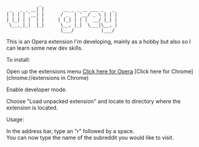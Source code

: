 	    		_
     _   _ _ __| |       __ _ _ __ ___ _   _ 
    | | | | '__| |      / _` | '__/ _ \ | | |
    | |_| | |  | |     | (_| | | |  __/ |_| |
     \__,_|_|  |_|      \__, |_|  \___|\__, |
                        |___/          |___/ 



This is an Opera extension I'm developing, mainly as a hobby but also so I can learn some new dev skills.

To install:
	
Open up the extensions menu 
[Click here for Opera](opera://extensions)
[Click here for Chrome](chrome://extensions in Chrome)

Enable developer mode.

Choose "Load unpacked extension" and locate to directory where the extension is located.

Usage: 

In the address bar, type an "r" followed by a space.  
You can now type the name of the subreddit you would like to visit.
